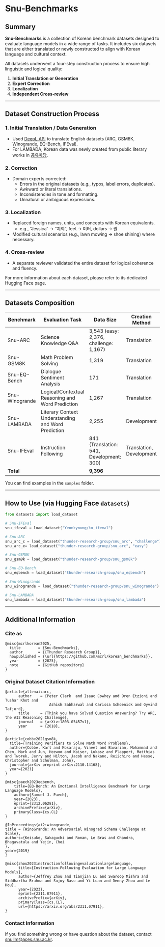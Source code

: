# Snu-Benchmarks

## Summary
**Snu-Benchmarks** is a collection of Korean benchmark datasets designed to evaluate language models in a wide range of tasks. 
It includes six datasets that are either translated or newly constructed to align with Korean language and cultural context.

All datasets underwent a four-step construction process to ensure high linguistic and logical quality:  
1. **Initial Translation or Generation**  
2. **Expert Correction**  
3. **Localization**  
4. **Independent Cross-review**

--- 

## Dataset Construction Process

### 1. Initial Translation / Data Generation
- Used [DeepL API](https://www.deepl.com/ko/products/api) to translate English datasets (ARC, GSM8K, Winogrande, EQ-Bench, IFEval).
- For LAMBADA, Korean data was newly created from public literary works in [공유마당](https://gongu.copyright.or.kr/gongu/main/main.do).

### 2. Correction
- Domain experts corrected:
  - Errors in the original datasets (e.g., typos, label errors, duplicates).
  - Awkward or literal translations.
  - Inconsistencies in tone and formatting.
  - Unnatural or ambiguous expressions.

### 3. Localization
- Replaced foreign names, units, and concepts with Korean equivalents.
  - e.g., “Jessica” → “지희”, feet → 미터, dollars → 원
- Modified cultural scenarios (e.g., lawn mowing → shoe shining) where necessary.

### 4. Cross-review
- A separate reviewer validated the entire dataset for logical coherence and fluency.

For more information about each dataset, please refer to its dedicated Hugging Face page.

---

## Datasets Composition

| Benchmark         | Evaluation Task                                  | Data Size                                       | Creation Method       | Columns                                           | Available at                                                                 |
|-------------------|---------------------------------------------------|--------------------------------------------------|------------------------|---------------------------------------------------|------------------------------------------------------------------------------|
| Snu-ARC        | Science Knowledge Q&A                            | 3,543 (easy: 2,376, challenge: 1,167)            | Translation            | `id`, `question`, `choices`, `answerKey`          | [link](https://huggingface.co/datasets/thunder-research-group/snu_arc)                   |
| Snu-GSM8K      | Math Problem Solving                              | 1,319                                            | Translation            | `question`, `answer`                              | [link](https://huggingface.co/datasets/thunder-research-group/snu_gsm8k)                 |
| Snu-EQ-Bench   | Dialogue Sentiment Analysis                       | 171                                              | Translation            | `prompt`, `reference_answer`, `reference_answer_fullscale` | [link](https://huggingface.co/datasets/thunder-research-group/snu_eqbench)              |
| Snu-Winogrande | Logical/Contextual Reasoning and Word Prediction | 1,267                                            | Translation            | `sentence`, `option1`, `option2`, `answer`        | [link](https://huggingface.co/datasets/thunder-research-group/snu_winogrande)           |
| Snu-LAMBADA    | Literary Context Understanding and Word Prediction| 2,255                                            | Development            | `index`, `text`, `answer`, `candidate`            | [link](https://huggingface.co/datasets/thunder-research-group/snu_lambada)             |
| Snu-IFEval     | Instruction Following                             | 841 (Translation: 541, Development: 300)         | Translation, Development | `key`, `prompt`, `instruction_id_list`, `kwargs` | [link](https://huggingface.co/datasets/thunder-research-group/snu_ifeval)               |
| **Total**         |                                                   | **9,396**                                        |                        |                                                   |                                                                              |

You can find examples in the `samples` folder.

---

## How to Use (via Hugging Face `datasets`)

```python
from datasets import load_dataset

# Snu-IFEval
snu_ifeval = load_dataset("Yeonkyoung/ko_ifeval")

# Snu-ARC
snu_arc_c = load_dataset("thunder-research-group/snu_arc", "challenge")
snu_arc_e= load_dataset("thunder-research-group/snu_arc", "easy")

# Snu-GSM8K
snu_gsm8k = load_dataset("thunder-research-group/snu_gsm8k")

# Snu-EQ-Bench
snu_eqbench = load_dataset("thunder-research-group/snu_eqbench")

# Snu-Winogrande
snu_winogrande = load_dataset("thunder-research-group/snu_winogrande")

# Snu-LAMBADA
snu_lambada = load_dataset("thunder-research-group/snu_lambada")
```

---

## Additional Information

### Cite as
```
@misc{mcrlkorean2025,
  title        = {Snu-Benchmarks},
  author       = {{Thunder Research Group}},
  howpublished = {\url{https://github.com/mcrl/korean_benchmarks}},
  year         = {2025},
  note         = {GitHub repository}
}
```


### Original Dataset Citation Information
```
@article{allenai:arc,
      author    = {Peter Clark  and Isaac Cowhey and Oren Etzioni and Tushar Khot and
                    Ashish Sabharwal and Carissa Schoenick and Oyvind Tafjord},
      title     = {Think you have Solved Question Answering? Try ARC, the AI2 Reasoning Challenge},
      journal   = {arXiv:1803.05457v1},
      year      = {2018},
}
```
```
@article{cobbe2021gsm8k,
  title={Training Verifiers to Solve Math Word Problems},
  author={Cobbe, Karl and Kosaraju, Vineet and Bavarian, Mohammad and Chen, Mark and Jun, Heewoo and Kaiser, Lukasz and Plappert, Matthias and Tworek, Jerry and Hilton, Jacob and Nakano, Reiichiro and Hesse, Christopher and Schulman, John},
  journal={arXiv preprint arXiv:2110.14168},
  year={2021}
}
```
```
@misc{paech2023eqbench,
    title={EQ-Bench: An Emotional Intelligence Benchmark for Large Language Models},
    author={Samuel J. Paech},
    year={2023},
    eprint={2312.06281},
    archivePrefix={arXiv},
    primaryClass={cs.CL}
}
```
```
@InProceedings{ai2:winogrande,
title = {WinoGrande: An Adversarial Winograd Schema Challenge at Scale},
authors={Keisuke, Sakaguchi and Ronan, Le Bras and Chandra, Bhagavatula and Yejin, Choi
},
year={2019}
}
```
```
@misc{zhou2023instructionfollowingevaluationlargelanguage,
      title={Instruction-Following Evaluation for Large Language Models}, 
      author={Jeffrey Zhou and Tianjian Lu and Swaroop Mishra and Siddhartha Brahma and Sujoy Basu and Yi Luan and Denny Zhou and Le Hou},
      year={2023},
      eprint={2311.07911},
      archivePrefix={arXiv},
      primaryClass={cs.CL},
      url={https://arxiv.org/abs/2311.07911}, 
}
```

### Contact Information
If you find something wrong or have question about the dataset, contact snullm@aces.snu.ac.kr.

